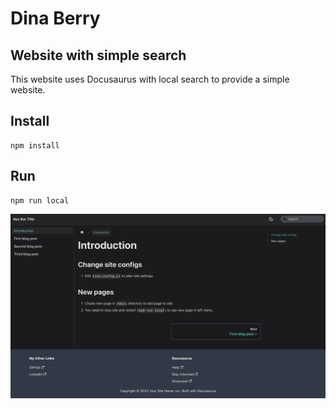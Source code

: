 # Dina Berry

## Website with simple search

This website uses Docusaurus with local search to provide a simple website. 

## Install

```
npm install
```

## Run

```
npm run local
```

![](./static/img/basic-site.png)
